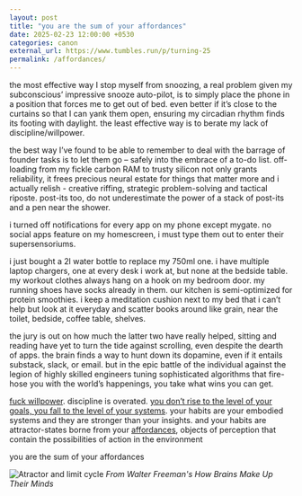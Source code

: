 ```yaml
---
layout: post
title: "you are the sum of your affordances"
date: 2025-02-23 12:00:00 +0530
categories: canon
external_url: https://www.tumbles.run/p/turning-25
permalink: /affordances/
---
```


the most effective way I stop myself from snoozing, a real problem given my subconscious’ impressive snooze auto-pilot, is to simply place the phone in a position that forces me to get out of bed. even better if it’s close to the curtains so that I can yank them open, ensuring my circadian rhythm finds its footing with daylight. the least effective way is to berate my lack of discipline/willpower.

the best way I’ve found to be able to remember to deal with the barrage of founder tasks is to let them go – safely into the embrace of a to-do list. off-loading from my fickle carbon RAM to trusty silicon not only grants reliability, it frees precious neural estate for things that matter more and i actually relish - creative riffing, strategic problem-solving and tactical riposte. post-its too, do not underestimate the power of a stack of post-its and a pen near the shower.

i turned off notifications for every app on my phone except mygate. no social apps feature on my homescreen, i must type them out to enter their supersensoriums.

i just bought a 2l water bottle to replace my 750ml one. i have multiple laptop chargers, one at every desk i work at, but none at the bedside table. my workout clothes always hang on a hook on my bedroom door. my running shoes have socks already in them. our kitchen is semi-optimized for protein smoothies. i keep a meditation cushion next to my bed that i can’t help but look at it everyday and scatter books around like grain, near the toilet, bedside, coffee table, shelves.

the jury is out on how much the latter two have really helped, sitting and reading have yet to turn the tide against scrolling, even despite the dearth of apps. the brain finds a way to hunt down its dopamine, even if it entails substack, slack, or email. but in the epic battle of the individual against the legion of highly skilled engineers tuning sophisticated algorithms that fire-hose you with the world’s happenings, you take what wins you can get.

[fuck willpower](https://usefulfictions.substack.com/p/fuck-willpower). discipline is overated. [you don’t rise to the level of your goals, you fall to the level of your systems](https://en.wikipedia.org/wiki/Atomic_Habits). your habits are your embodied systems and they are stronger than your insights. and your habits are attractor-states borne from your [affordances](https://cs.brown.edu/courses/cs137/2017/readings/Gibson-AFF.pdf), objects of perception that contain the possibilities of action in the environment

you are the sum of your affordances

![Atractor and limit cycle](/photos/freeman_attractors.png)
*From Walter Freeman's How Brains Make Up Their Minds*
